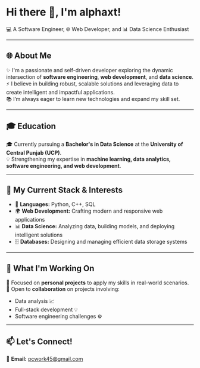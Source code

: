 # Hi there 👋, I'm alphaxt!  
💻 A Software Engineer, 🌐 Web Developer, and 📊 Data Science Enthusiast  

---

## 🌐 About Me  

✨ I'm a passionate and self-driven developer exploring the dynamic intersection of **software engineering**, **web development**, and **data science**.  
⚡ I believe in building robust, scalable solutions and leveraging data to create intelligent and impactful applications.  
📚 I’m always eager to learn new technologies and expand my skill set.  

---

## 🎓 Education  

🎓 Currently pursuing a **Bachelor's in Data Science** at the **University of Central Punjab (UCP)**.  
💡 Strengthening my expertise in **machine learning, data analytics, software engineering, and web development**.  

---

## 🌱 My Current Stack & Interests  

- 🐍 **Languages:** Python, C++, SQL  
- 🌍 **Web Development:** Crafting modern and responsive web applications  
- 📊 **Data Science:** Analyzing data, building models, and deploying intelligent solutions  
- 🗄️ **Databases:** Designing and managing efficient data storage systems  

---

## 🚀 What I'm Working On  

🔭 Focused on **personal projects** to apply my skills in real-world scenarios.  
🤝 Open to **collaboration** on projects involving:  
  - Data analysis 📈  
  - Full-stack development 💡  
  - Software engineering challenges ⚙️  

---

## 📫 Let's Connect!  

💌 **Email:** [pcwork45@gmail.com](mailto:pcwork45@gmail.com)  
